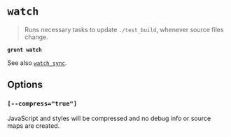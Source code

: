 # `watch`

> Runs necessary tasks to update `./test_build`, whenever source files change.

**`grunt watch`**

See also [`watch_sync`](./watch_sync.html).

## Options

### `[--compress="true"]`

JavaScript and styles will be compressed and no debug info or source maps are created.